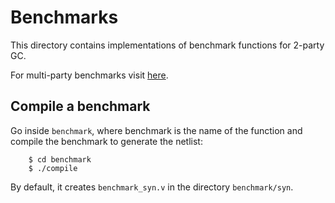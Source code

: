 # Benchmarks
This directory contains implementations of benchmark functions for 2-party GC.

For multi-party benchmarks visit [here](https://github.com/sadeghriazi/mpc-circuits).

## Compile a benchmark
Go inside `benchmark`, where benchmark is the name of the function
and compile the benchmark to generate the netlist:
```
	$ cd benchmark
	$ ./compile
```

By default, it creates `benchmark_syn.v` in the directory `benchmark/syn`. 

